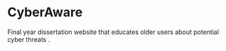 # CyberAware
Final year dissertation website that educates older users about potential cyber threats .
